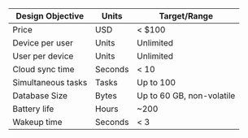 | Design Objective   | Units   | Target/Range              |
|--------------------|---------|---------------------------|
| Price              | USD     | < $100                    |
| Device per user    | Units   | Unlimited                 |
| User per device    | Units   | Unlimited                 |
| Cloud sync time    | Seconds | < 10                      |
| Simultaneous tasks | Tasks   | Up to 100                 |
| Database Size      | Bytes   | Up to 60 GB, non-volatile |
| Battery life       | Hours   | ~200                      |
| Wakeup time        | Seconds | < 3                       |
